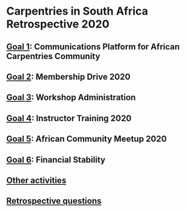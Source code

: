 # Carpentries in South Africa Retrospective 2020

## [Goal 1](https://github.com/AngeliquevanRensburg/Carpentries-in-South-Africa-Retrospective-2020/blob/main/Goal1.md): Communications Platform for African Carpentries Community
## [Goal 2](https://github.com/AngeliquevanRensburg/Carpentries-in-South-Africa-Retrospective-2020/blob/main/Goal2.md): Membership Drive 2020
## [Goal 3](https://github.com/AngeliquevanRensburg/Carpentries-in-South-Africa-Retrospective-2020/blob/main/Goal3.md): Workshop Administration
## [Goal 4](https://github.com/AngeliquevanRensburg/Carpentries-in-South-Africa-Retrospective-2020/blob/main/Goal4.md): Instructor Training 2020
## [Goal 5](https://github.com/AngeliquevanRensburg/Carpentries-in-South-Africa-Retrospective-2020/blob/main/Goal5.md): African Community Meetup 2020
## [Goal 6](https://github.com/AngeliquevanRensburg/Carpentries-in-South-Africa-Retrospective-2020/blob/main/Goal6.md): Financial Stability
## [Other activities](https://github.com/AngeliquevanRensburg/Carpentries-in-South-Africa-Retrospective-2020/blob/main/other.md)
## [Retrospective questions](https://github.com/AngeliquevanRensburg/Carpentries-in-South-Africa-Retrospective-2020/blob/main/questions.md)


